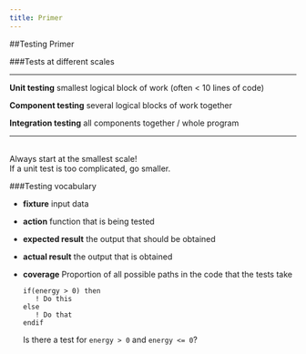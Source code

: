```yaml
---
title: Primer
---
```


##Testing Primer

###Tests at different scales

-----------------------     ---------------------------------------------------------
**Unit testing**            smallest logical block of work (often < 10 lines of code)

**Component testing**       several logical blocks of work together

**Integration testing**     all components together / whole program
-----------------------     ---------------------------------------------------------

<br>
<div class="fragment fade-in">
Always start at the smallest scale! 

<div class="fragment grow">
If a unit test is too complicated, go smaller.
</div>
</div>


###Testing vocabulary

* **fixture** input data
* **action** function that is being tested
* **expected result** the output that should be obtained
* **actual result** the output that is obtained

* **coverage** Proportion of all possible paths in the code that the tests take

    ~~~~~~~~~~~~~~~~~~~~~~~~{.fortran}
    if(energy > 0) then
       ! Do this 
    else 
       ! Do that
    endif
    ~~~~~~~~~~~~~~~~~~~~~~~~

    Is there a test for `energy > 0` and `energy <= 0`?
